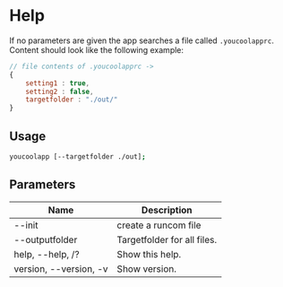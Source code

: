 # Help
If no parameters are given the app searches a file called ```.youcoolapprc```. Content should look like the following example:

```js
// file contents of .youcoolapprc -> 
{
    setting1 : true,
    setting2 : false,
    targetfolder : "./out/"
}
```

## Usage

```sh
youcoolapp [--targetfolder ./out];
```

## Parameters
|Name|Description|
|----|-----------|
|--init|create a runcom file|
|--outputfolder|Targetfolder for all files.|
|help, --help, /? |Show this help.|
|version, --version, -v|Show version.|